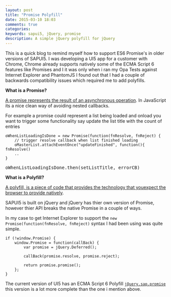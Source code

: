 ```yaml
---
layout: post
title: "Promise Polyfill"
date: 2015-03-10 18:03
comments: true
categories: 
keywords: sapui5, jQuery, promise
description: A simple jQuery polyfill for jQuery
---
```


This is a quick blog to remind myself how to support ES6 Promise's in older versions of SAPUI5. I was developing a UI5 app for a customer with Chrome, Chrome already supports natively some of the ECMA Script 6 features like Promises and I it was only when i ran my Opa Tests against Internet Explorer and PhantomJS I found out that I had a couple of backwards compatibility issues which required me to add polyfills.

**What is a Promise?**

[A promise represents the result of an asynchronous operation](https://developer.mozilla.org/en-US/docs/Web/JavaScript/Reference/Global_Objects/Promise). In JavaScript its a nice clean way of avoiding nested callbacks.

For example a promise could represent a list being loaded and onload you want to trigger some functionality say update the list title with the count of entries

<pre class="language-javascript"><code>oWhenListLoadingIsDone = new Promise(function(fnResolve, fnReject) {
	// trigger resolve callback when list finished loading
	oMasterList.attachEventOnce("updateFinished", function(){ fnResolve()
	..
}
</code></pre>

<pre class="language-javascript">
oWhenListLoadingIsDone.then(setListTitle, errorCB)
</code></pre>

**What is a Polyfill?**

[A polyfill, is a piece of code that provides the technology that youexpect the browser to provide natively](https://remysharp.com/2010/10/08/what-is-a-polyfill). 

SAPUI5 is built on jQuery and jQuery has thier own version of Promise, however thier API breaks the native Promise in a couple of ways. 

In my case to get Internet Explorer to support the `new Promise(function(fnResolve, fnReject)` syntax I had been using was quite simple.

<pre class="language-javascript"><code>if (!window.Promise) {
    window.Promise = function(callBack) {
        var promise = jQuery.Deferred();

        callBack(promise.resolve, promise.reject);

        return promise.promise();
    };
}
</code></pre>

The current version of UI5 has an ECMA Script 6 Polyfill [`jQuery.sap.promise`](https://github.com/SAP/openui5/blob/master/src/sap.ui.core/src/jquery.sap.promise.js) this version is a lot more complete than the one i mention above.